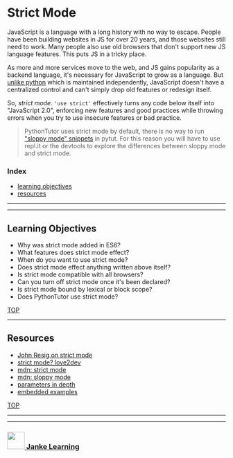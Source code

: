 # Strict Mode

JavaScript is a language with a long history with no way to escape.  People have been building websites in JS for over 20 years, and those websites still need to work.  Many people also use old browsers that don't support new JS language features. This puts JS in a tricky place.

As more and more services move to the web, and JS gains popularity as a backend language, it's necessary for JavaScript to grow as a language. But [unlike python](https://www.quora.com/Is-there-a-solution-to-the-annoying-Python-version-problem) which is maintained independently, JavaScript doesn't have a centralized control and can't simply drop old features or redesign itself.

So, _strict mode_.  `'use strict'` effectively turns any code below itself into "JavaScript 2.0", enforcing new features and good practices while throwing errors when you try to use insecure features or bad practice.


> PythonTutor uses strict mode by default, there is no way to run ["sloppy mode" snippets](https://goo.gl/Exfmh8) in pytut.  For this reason you will have to use repl.it or the devtools to explore the differences between sloppy mode and strict mode.


### Index
* [learning objectives](#learning-objectives)
* [resources](#resources)

---
---

## Learning Objectives

* Why was strict mode added in ES6?
* What features does strict mode effect?
* When do you want to use strict mode?
* Does strict mode effect anything written above itself?
* Is strict mode compatible with all browsers?
* Can you turn off strict mode once it's been declared?
* Is strict mode bound by lexical or block scope?
* Does PythonTutor use strict mode?


[TOP](#strict-mode)

---

## Resources


* [John Resig on strict mode](https://johnresig.com/blog/ecmascript-5-strict-mode-json-and-more/)
* [strict mode? love2dev](https://love2dev.com/blog/javascript-strict-mode/)
* [mdn: strict mode](https://developer.mozilla.org/en-US/docs/Web/JavaScript/Reference/Strict_mode)
* [mdn: sloppy mode](https://developer.mozilla.org/en-US/docs/Glossary/Sloppy_mode)
* [parameters in depth](https://humanwhocodes.com/blog/2016/10/the-ecmascript-2016-change-you-probably-dont-know/)
* [embedded examples](https://janke-learning.github.io/strict-mode)

[TOP](#strict-mode)
___
___
### <a href="http://janke-learning.org" target="_blank"><img src="https://user-images.githubusercontent.com/18554853/50098409-22575780-021c-11e9-99e1-962787adaded.png" width="40" height="40"></img> Janke Learning</a>
